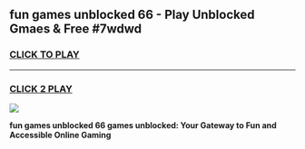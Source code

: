 
## fun games unblocked 66 - Play Unblocked Gmaes & Free #7wdwd
<h3>
<a href="https://premium.freeplayer.one?title=fun_games_unblocked_66&ref=01M">CLICK TO PLAY</a></h3>
<hr>

<h3>
<a href="https://premium.freeplayer.one?title=fun_games_unblocked_66&ref=01M">CLICK 2 PLAY</a>
  
</h3>

<a href="https://premium.freeplayer.one?title=fun_games_unblocked_66&ref=01M"><img src="https://clearcache.store/games.png"></a>


**fun games unblocked 66 games unblocked: Your Gateway to Fun and Accessible Online Gaming**
